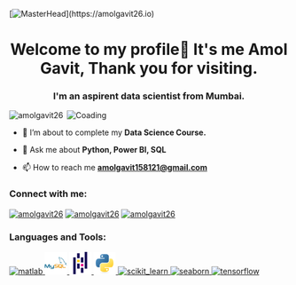 [![MasterHead]([https://media.licdn.com/dms/image/D5616AQGmjnfySgRlQA/profile-displaybackgroundimage-shrink_350_1400/0/1674734904453?e=1704326400&v=beta&t=QJgNLmAf7x3cLNJqRdhWmRmPbP7RZtkCJ8uF2_WZ6vc](https://media.licdn.com/dms/image/v2/D5616AQGmjnfySgRlQA/profile-displaybackgroundimage-shrink_350_1400/profile-displaybackgroundimage-shrink_350_1400/0/1674734904453?e=1745452800&v=beta&t=WuNCttwZKi42IvPZgYuV8oC35LbUDFFEy-Uf5FkbPRw))](https://amolgavit26.io)
<h1 align="center">Welcome to my profile👋 It's me Amol Gavit, Thank you for visiting.</h1>
<h3 align="center">I'm an aspirent data scientist from Mumbai.</h3>
<img align="right" alt="Coading" width="400" src="https://cdn.dribbble.com/users/980520/screenshots/2859415/monitoring.gif">

<p align="left"> <img src="https://komarev.com/ghpvc/?username=amolgavit26&label=Profile%20views&color=0e75b6&style=flat" alt="amolgavit26" /> </p>

- 🌱 I’m about to complete my **Data Science Course.**

- 💬 Ask me about **Python, Power BI, SQL**

- 📫 How to reach me **amolgavit158121@gmail.com**

<h3 align="left">Connect with me:</h3>
<p align="left">
<a href="https://twitter.com/amolgavit26" target="blank"><img align="center" src="https://raw.githubusercontent.com/rahuldkjain/github-profile-readme-generator/master/src/images/icons/Social/twitter.svg" alt="amolgavit26" height="30" width="40" /></a>
<a href="https://linkedin.com/in/amolgavit26" target="blank"><img align="center" src="https://raw.githubusercontent.com/rahuldkjain/github-profile-readme-generator/master/src/images/icons/Social/linked-in-alt.svg" alt="amolgavit26" height="30" width="40" /></a>
<a href="https://instagram.com/amolgavit26" target="blank"><img align="center" src="https://raw.githubusercontent.com/rahuldkjain/github-profile-readme-generator/master/src/images/icons/Social/instagram.svg" alt="amolgavit26" height="30" width="40" /></a>
</p>

<h3 align="left">Languages and Tools:</h3>
<p align="left"> <a href="https://www.mathworks.com/" target="_blank" rel="noreferrer"> <img src="https://upload.wikimedia.org/wikipedia/commons/2/21/Matlab_Logo.png" alt="matlab" width="40" height="40"/> </a> <a href="https://www.mysql.com/" target="_blank" rel="noreferrer"> <img src="https://raw.githubusercontent.com/devicons/devicon/master/icons/mysql/mysql-original-wordmark.svg" alt="mysql" width="40" height="40"/> </a> <a href="https://pandas.pydata.org/" target="_blank" rel="noreferrer"> <img src="https://raw.githubusercontent.com/devicons/devicon/2ae2a900d2f041da66e950e4d48052658d850630/icons/pandas/pandas-original.svg" alt="pandas" width="40" height="40"/> </a> <a href="https://www.python.org" target="_blank" rel="noreferrer"> <img src="https://raw.githubusercontent.com/devicons/devicon/master/icons/python/python-original.svg" alt="python" width="40" height="40"/> </a> <a href="https://scikit-learn.org/" target="_blank" rel="noreferrer"> <img src="https://upload.wikimedia.org/wikipedia/commons/0/05/Scikit_learn_logo_small.svg" alt="scikit_learn" width="40" height="40"/> </a> <a href="https://seaborn.pydata.org/" target="_blank" rel="noreferrer"> <img src="https://seaborn.pydata.org/_images/logo-mark-lightbg.svg" alt="seaborn" width="40" height="40"/> </a> <a href="https://www.tensorflow.org" target="_blank" rel="noreferrer"> <img src="https://www.vectorlogo.zone/logos/tensorflow/tensorflow-icon.svg" alt="tensorflow" width="40" height="40"/> </a> </p>
